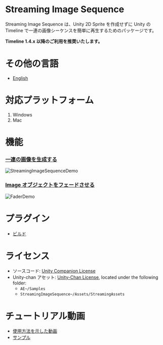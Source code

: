 # Streaming Image Sequence

Streaming Image Sequence は、Unity 2D Sprite を作成せずに Unity の Timeline で一連の画像シーケンスを簡単に再生するためのパッケージです。

**Timeline 1.4.x 以降のご利用を推奨いたします。**

# その他の言語
- [English](README.md)

# 対応プラットフォーム

1. Windows
2. Mac

# 機能

### [一連の画像を生成する](./Documentation~/jp/StreamingImageSequencePlayableAsset.md)
![StreamingImageSequenceDemo](Documentation~/images/StreamingImageSequenceDemo.gif)

### [Image オブジェクトをフェードさせる](./Documentation~/jp/FaderPlayableAsset.md)
![FaderDemo](Documentation~/images/FaderDemo.gif)

# プラグイン
* [ビルド](Plugin~/Docs/en/BuildPlugins.md)

# ライセンス
* ソースコード: [Unity Companion License](LICENSE.md)
* Unity-chan アセット: [Unity-Chan License](https://unity-chan.com/contents/guideline/), located under the following folder:
  - `AE~/Samples`
  - `StreamingImageSequence~/Assets/StreamingAssets`

# チュートリアル動画
- [使用方法を示した動画](https://youtu.be/mlRbwqJ74CM)
- [サンプル](https://youtu.be/4og6rgQdb3c)


